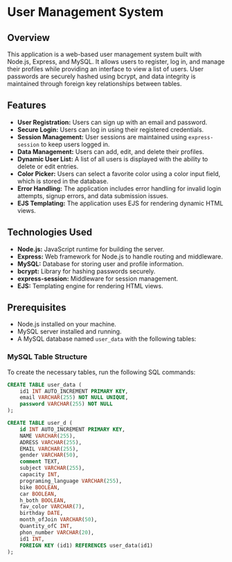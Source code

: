 # User Management System

## Overview

This application is a web-based user management system built with Node.js, Express, and MySQL. It allows users to register, log in, and manage their profiles while providing an interface to view a list of users. User passwords are securely hashed using bcrypt, and data integrity is maintained through foreign key relationships between tables.

## Features

- **User Registration:** Users can sign up with an email and password.
- **Secure Login:** Users can log in using their registered credentials.
- **Session Management:** User sessions are maintained using `express-session` to keep users logged in.
- **Data Management:** Users can add, edit, and delete their profiles.
- **Dynamic User List:** A list of all users is displayed with the ability to delete or edit entries.
- **Color Picker:** Users can select a favorite color using a color input field, which is stored in the database.
- **Error Handling:** The application includes error handling for invalid login attempts, signup errors, and data submission issues.
- **EJS Templating:** The application uses EJS for rendering dynamic HTML views.

## Technologies Used

- **Node.js:** JavaScript runtime for building the server.
- **Express:** Web framework for Node.js to handle routing and middleware.
- **MySQL:** Database for storing user and profile information.
- **bcrypt:** Library for hashing passwords securely.
- **express-session:** Middleware for session management.
- **EJS:** Templating engine for rendering HTML views.

## Prerequisites

- Node.js installed on your machine.
- MySQL server installed and running.
- A MySQL database named `user_data` with the following tables:

### MySQL Table Structure

To create the necessary tables, run the following SQL commands:

```sql
CREATE TABLE user_data (
    id1 INT AUTO_INCREMENT PRIMARY KEY,
    email VARCHAR(255) NOT NULL UNIQUE,
    password VARCHAR(255) NOT NULL
);

CREATE TABLE user_d (
    id INT AUTO_INCREMENT PRIMARY KEY,
    NAME VARCHAR(255),
    ADRESS VARCHAR(255),
    EMAIL VARCHAR(255),
    gender VARCHAR(50),
    comment TEXT,
    subject VARCHAR(255),
    capacity INT,
    programing_language VARCHAR(255),
    bike BOOLEAN,
    car BOOLEAN,
    h_both BOOLEAN,
    fav_color VARCHAR(7),
    birthday DATE,
    month_ofJoin VARCHAR(50),
    Quantity_ofC INT,
    phon_number VARCHAR(20),
    id1 INT,
    FOREIGN KEY (id1) REFERENCES user_data(id1)
);
